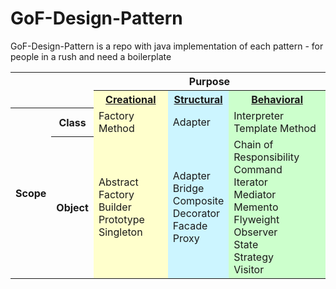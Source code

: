 # GoF-Design-Pattern
GoF-Design-Pattern is a repo with java implementation of each pattern - for people in a rush and need a boilerplate

<table>
  <tr>
    <th rowspan="2" colspan="2"></th>
    <th colspan="3">Purpose</th>
  </tr>
  <tr>
    <th style="background-color: #ffffcc;">
        <a href="https://github.com/RavikanthEragapati/GoF-Design-Pattern/wiki/1.-Creational">Creational</a>
    </th>
    <th style="background-color: #ccf5ff;">
        <a href="https://github.com/RavikanthEragapati/GoF-Design-Pattern/wiki/2.-Structural">Structural</a>
    </th>
    <th style="background-color: #ccffcc;">
        <a href="https://github.com/RavikanthEragapati/GoF-Design-Pattern/wiki/3.-Behavioral">Behavioral</a>
    </th>
  </tr>
  <tr>
    <th rowspan="2">Scope</th>
    <th>Class</th>
    <td style="background-color: #ffffcc;">Factory Method</td>
    <td style="background-color: #ccf5ff;">Adapter</td>
    <td style="background-color: #ccffcc;">Interpreter<br>Template Method</td>
  </tr>
  <tr>
    <th>Object</th>
    <td style="background-color: #ffffcc;">Abstract Factory<br>Builder<br>Prototype<br>Singleton</td>
    <td style="background-color: #ccf5ff;">Adapter<br>Bridge<br>Composite<br>Decorator<br>Facade<br>Proxy</td>
    <td style="background-color: #ccffcc;">Chain of Responsibility<br>Command<br>Iterator<br>Mediator<br>Memento<br>Flyweight<br>Observer<br>State<br>Strategy<br>Visitor</td>
  </tr>
</table>
